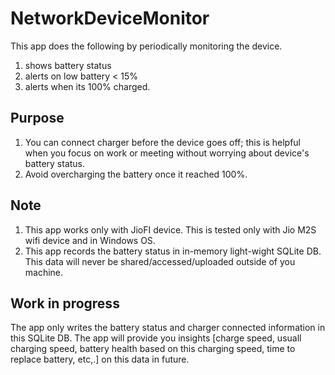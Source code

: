 # NetworkDeviceMonitor
This app does the following by periodically monitoring the device. 
1. shows battery status
2. alerts on low battery < 15%
3. alerts when its 100% charged.

## Purpose
1. You can connect charger before the device goes off; this is helpful when you focus on work or meeting without worrying about device's battery status.
2. Avoid overcharging the battery once it reached 100%.


## Note
1. This app works only with JioFI device. This is tested only with Jio M2S wifi device and in Windows OS.
2. This app records the battery status in in-memory light-wight SQLite DB. This data will never be shared/accessed/uploaded outside of you machine. 

## Work in progress
The app only writes the battery status and charger connected information in this SQLite DB. The app will provide you insights [charge speed, usuall charging speed, battery health based on this charging speed, time to replace battery, etc,.] on this data in future.
